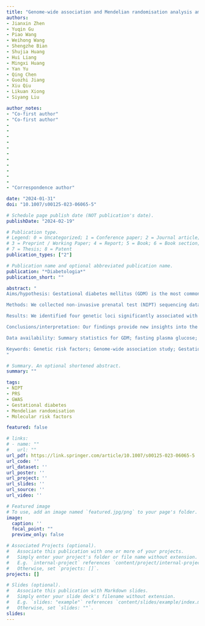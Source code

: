 ```yaml
---
title: "Genome-wide association and Mendelian randomisation analysis among 30,699 Chinese pregnant women identifies novel genetic and molecular risk factors for gestational diabetes and glycaemic traits"
authors:
- Jianxin Zhen
- Yuqin Gu
- Piao Wang
- Weihong Wang
- Shengzhe Bian
- Shujia Huang
- Hui Liang
- Mingxi Huang
- Yan Yu
- Qing Chen
- Guozhi Jiang
- Xiu Qiu
- Likuan Xiong
- Siyang Liu

author_notes:
- "Co-first author"
- "Co-first author"
-
-
-
-
-
-
-
-
- 
- 
- 
- "Correspondence author"

date: "2024-01-31"
doi: "10.1007/s00125-023-06065-5"

# Schedule page publish date (NOT publication's date).
publishDate: "2024-02-19"

# Publication type.
# Legend: 0 = Uncategorized; 1 = Conference paper; 2 = Journal article;
# 3 = Preprint / Working Paper; 4 = Report; 5 = Book; 6 = Book section;
# 7 = Thesis; 8 = Patent
publication_types: ["2"]

# Publication name and optional abbreviated publication name.
publication: "*Diabetologia*"
publication_short: ""

abstract: "
Aims/hypothesis: Gestational diabetes mellitus (GDM) is the most common disorder in pregnancy; however, its underlying causes remain obscure. This study aimed to investigate the genetic and molecular risk factors contributing to GDM and glycaemic traits.

Methods: We collected non-invasive prenatal test (NIPT) sequencing data along with four glycaemic and 55 biochemical measurements from 30,699 pregnant women during a 2 year period at Shenzhen Baoan Women's and Children's Hospital in China. Genome-wide association studies (GWAS) were conducted between genotypes derived from NIPTs and GDM diagnosis, baseline glycaemic levels and glycaemic levels after glucose challenges. In total, 3317 women were diagnosed with GDM, while 19,565 served as control participants. The results were replicated using two independent cohorts. Additionally, we performed one-sample Mendelian randomisation to explore potential causal associations between the 55 biochemical measurements and risk of GDM and glycaemic levels.

Results: We identified four genetic loci significantly associated with GDM susceptibility. Among these, MTNR1B exhibited the highest significance (rs10830963-G, OR [95% CI] 1.57 [1.45, 1.70], p=4.42×10-29), although its effect on type 2 diabetes was modest. Furthermore, we found 31 genetic loci, including 14 novel loci, that were significantly associated with the four glycaemic traits. The replication rates of these associations with GDM, fasting plasma glucose levels and 0 h, 1 h and 2 h OGTT glucose levels were 4 out of 4, 6 out of 9, 10 out of 11, 5 out of 7 and 4 out of 4, respectively. Mendelian randomisation analysis suggested that a genetically regulated higher lymphocytes percentage and lower white blood cell count, neutrophil percentage and absolute neutrophil count were associated with elevated glucose levels and an increased risk of GDM.

Conclusions/interpretation: Our findings provide new insights into the genetic basis of GDM and glycaemic traits during pregnancy in an East Asian population and highlight the potential role of inflammatory pathways in the aetiology of GDM and variations in glycaemic levels.

Data availability: Summary statistics for GDM; fasting plasma glucose; 0 h, 1 h and 2h OGTT; and the 55 biomarkers are available in the GWAS Atlas (study accession no.: GVP000001, https://ngdc.cncb.ac.cn/gwas/browse/GVP000001) .

Keywords: Genetic risk factors; Genome-wide association study; Gestational diabetes; Mendelian randomisation; Molecular risk factors.
"

# Summary. An optional shortened abstract.
summary: ""

tags:
- NIPT
- PRS
- GWAS
- Gestational diabetes
- Mendelian randomisation
- Molecular risk factors

featured: false

# links:
# - name: ""
#   url: ""
url_pdf: https://link.springer.com/article/10.1007/s00125-023-06065-5
url_code: ''
url_dataset: ''
url_poster: ''
url_project: ''
url_slides: ''
url_source: ''
url_video: ''

# Featured image
# To use, add an image named `featured.jpg/png` to your page's folder. 
image:
  caption: ''
  focal_point: ""
  preview_only: false

# Associated Projects (optional).
#   Associate this publication with one or more of your projects.
#   Simply enter your project's folder or file name without extension.
#   E.g. `internal-project` references `content/project/internal-project/index.md`.
#   Otherwise, set `projects: []`.
projects: []

# Slides (optional).
#   Associate this publication with Markdown slides.
#   Simply enter your slide deck's filename without extension.
#   E.g. `slides: "example"` references `content/slides/example/index.md`.
#   Otherwise, set `slides: ""`.
slides:
---
```

